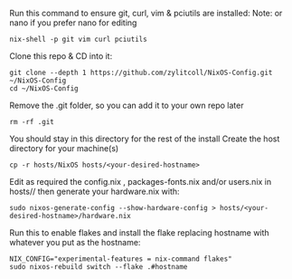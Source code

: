 
Run this command to ensure git, curl, vim & pciutils are installed: Note: or nano if you prefer nano for editing

    nix-shell -p git vim curl pciutils

Clone this repo & CD into it:

    git clone --depth 1 https://github.com/zylitcoll/NixOS-Config.git ~/NixOS-Config
    cd ~/NixOS-Config

Remove the .git folder, so you can add it to your own repo later

    rm -rf .git

You should stay in this directory for the rest of the install
Create the host directory for your machine(s)

    cp -r hosts/NixOS hosts/<your-desired-hostname>

    
Edit as required the config.nix , packages-fonts.nix and/or users.nix in hosts/<your-desired-hostname>/
then generate your hardware.nix with:

    sudo nixos-generate-config --show-hardware-config > hosts/<your-desired-hostname>/hardware.nix

Run this to enable flakes and install the flake replacing hostname with whatever you put as the hostname:

    NIX_CONFIG="experimental-features = nix-command flakes" 
    sudo nixos-rebuild switch --flake .#hostname
